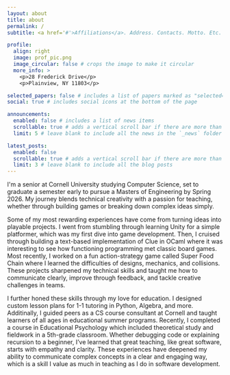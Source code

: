```yaml
---
layout: about
title: about
permalink: /
subtitle: <a href='#'>Affiliations</a>. Address. Contacts. Motto. Etc.

profile:
  align: right
  image: prof_pic.png
  image_circular: false # crops the image to make it circular
  more_info: >
    <p>28 Frederick Drive</p>
    <p>Plainview, NY 11803</p>

selected_papers: false # includes a list of papers marked as "selected={true}"
social: true # includes social icons at the bottom of the page

announcements:
  enabled: false # includes a list of news items
  scrollable: true # adds a vertical scroll bar if there are more than 3 news items
  limit: 5 # leave blank to include all the news in the `_news` folder

latest_posts:
  enabled: false
  scrollable: true # adds a vertical scroll bar if there are more than 3 new posts items
  limit: 3 # leave blank to include all the blog posts
---
```


I'm a senior at Cornell University studying Computer Science, set to graduate a semester early to pursue a Masters of Engineering by Spring 2026. My journey blends technical creativity with a passion for teaching, whether through building games or breaking down complex ideas simply.

Some of my most rewarding experiences have come from turning ideas into playable projects. I went from stumbling through learning Unity for a simple platformer, which was my first dive into game development. Then, I cruised through building a text-based implementation of Clue in OCaml where it was interesting to see how functioning programming met classic board games. Most recently, I worked on a fun action-strategy game called Super Food Chain where I learned the difficulties of designs, mechanics, and collisions. These projects sharpened my technical skills and taught me how to communicate clearly, improve through feedback, and tackle creative challenges in teams.

I further honed these skills through my love for education. I designed custom lesson plans for 1-1 tutoring in Python, Algebra, and more. Additinally, I guided peers as a CS course consultant at Cornell and taught learners of all ages in educational summer programs. Recently, I completed a course in Educational Psychology which included theoretical study and fieldwork in a 5th-grade classroom. Whether debugging code or explaining recursion to a beginner, I’ve learned that great teaching, like great software, starts with empathy and clarity. These experiences have deepened my ability to communicate complex concepts in a clear and engaging way, which is a skill I value as much in teaching as I do in software development.

